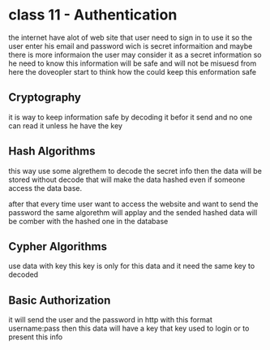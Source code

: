 # class 11 - Authentication

the internet have alot of web site that user need to sign in to use it so the user enter his email and password wich is secret informaition and maybe there is more informaion the user may consider it as a secret information so he need to know this information will be safe and will not be misuesd from here the doveopler start to think how the could keep this enformation safe 

## Cryptography

it is way to keep information safe by decoding it befor it send and no one can read it unless he have the key 

## Hash Algorithms

this way use some algrethem to decode the secret info then the data will be stored without decode that will make the data hashed even if someone access the data base.

after that every time user want to access the website and want to send the password the same algorethm will applay and the sended hashed data will be comber with the hashed one in the database 

## Cypher Algorithms

use data with key this key is only for this data and it need the same key to decoded 

## Basic Authorization

it will send the user and the password in http with this format username:pass
then this data will have a key that key used to login or to present this info 
